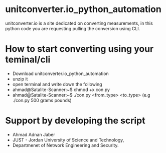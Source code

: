 # unitconverter.io_python_automation
unitconverter.io is a site dedicated on converting measurements, in this python code you are requesting pulling the conversion using CLI.
# How to start converting using your teminal/cli
* Download unitconverter.io_python_automation
* unzip it
* open terminal and write down the following
* ahmad@Satalite-Scanner:~$ chmod +x con.py
* ahmad@Satalite-Scanner:~$ ./con.py <value> <from_type> <to_type>   (e.g ./con.py 500 grams pounds)

#  Support by developing the script
* Ahmad Adnan Jaber 
* JUST - Jordan University of Science and Technology, 
* Departmenet of Network Engineering and Security.
